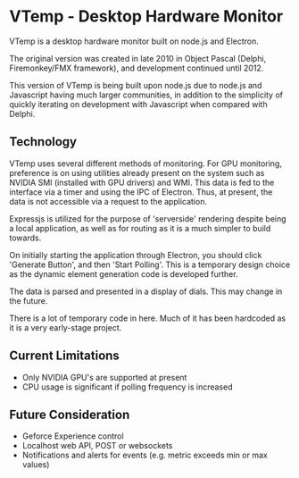# VTemp - Desktop Hardware Monitor
VTemp is a desktop hardware monitor built on node.js and Electron.

The original version was created in late 2010 in Object Pascal (Delphi, Firemonkey/FMX framework), and development continued until 2012.

This version of VTemp is being built upon node.js due to node.js and Javascript having much larger communities, in addition to the simplicity of quickly iterating on development with Javascript when compared with Delphi.

## Technology

VTemp uses several different methods of monitoring. For GPU monitoring, preference is on using utilities already present on the system such as NVIDIA SMI (installed with GPU drivers) and WMI. This data is fed to the interface via a timer and using the IPC of Electron. Thus, at present, the data is not accessible via a request to the application.

Expressjs is utilized for the purpose of 'serverside' rendering despite being a local application, as well as for routing as it is a much simpler to build towards.

On initially starting the application through Electron, you should click 'Generate Button', and then 'Start Polling'. This is a temporary design choice as the dynamic element generation code is developed further.

The data is parsed and presented in a display of dials. This may change in the future.

There is a lot of temporary code in here. Much of it has been hardcoded as it is a very early-stage project.

## Current Limitations
 * Only NVIDIA GPU's are supported at present
 * CPU usage is significant if polling frequency is increased

## Future Consideration
 * Geforce Experience control
 * Localhost web API, POST or websockets
 * Notifications and alerts for events (e.g. metric exceeds min or max values)
